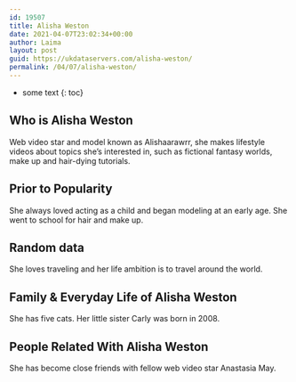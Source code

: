 ```yaml
---
id: 19507
title: Alisha Weston
date: 2021-04-07T23:02:34+00:00
author: Laima
layout: post
guid: https://ukdataservers.com/alisha-weston/
permalink: /04/07/alisha-weston/
---
```


* some text
{: toc}


## Who is Alisha Weston
                  
                  
                  
Web video star and model known as Alishaarawrr, she makes lifestyle videos about topics she&#8217;s interested in, such as fictional fantasy worlds, make up and hair-dying tutorials.
                  
              
            
              
            
                
                
                
## Prior to Popularity
                  
                  
                  
She always loved acting as a child and began modeling at an early age. She went to school for hair and make up.
                  
              
            
              
            
                
                
                
## Random data
                  
                  
                  
She loves traveling and her life ambition is to travel around the world.
                  
              
            
              
            
                
                
                
## Family & Everyday Life of Alisha Weston
                  
                  
                  
She has five cats. Her little sister Carly was born in 2008. 
                  
              
            
              
            
                
                
                
## People Related With Alisha Weston
                  
                  
                  
She has become close friends with fellow web video star Anastasia May.
                  
              
            
              
            
                
              
            
              
              
            
            
              
            
          
          
          